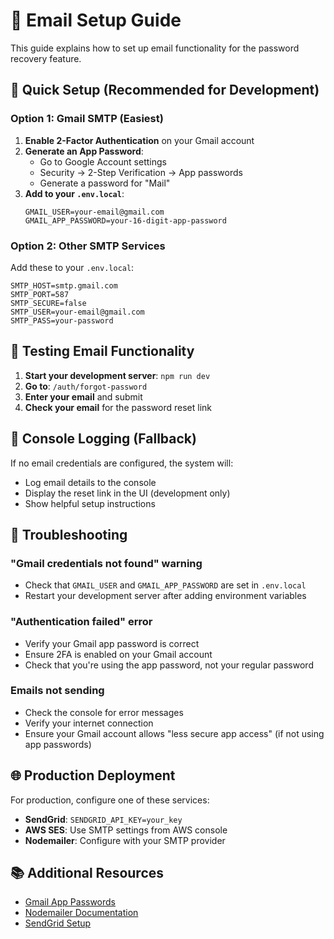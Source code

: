 # 📧 Email Setup Guide

This guide explains how to set up email functionality for the password recovery feature.

## 🚀 Quick Setup (Recommended for Development)

### Option 1: Gmail SMTP (Easiest)

1. **Enable 2-Factor Authentication** on your Gmail account
2. **Generate an App Password**:
   - Go to Google Account settings
   - Security → 2-Step Verification → App passwords
   - Generate a password for "Mail"
3. **Add to your `.env.local`**:
   ```env
   GMAIL_USER=your-email@gmail.com
   GMAIL_APP_PASSWORD=your-16-digit-app-password
   ```

### Option 2: Other SMTP Services

Add these to your `.env.local`:
```env
SMTP_HOST=smtp.gmail.com
SMTP_PORT=587
SMTP_SECURE=false
SMTP_USER=your-email@gmail.com
SMTP_PASS=your-password
```

## 🔧 Testing Email Functionality

1. **Start your development server**: `npm run dev`
2. **Go to**: `/auth/forgot-password`
3. **Enter your email** and submit
4. **Check your email** for the password reset link

## 📝 Console Logging (Fallback)

If no email credentials are configured, the system will:
- Log email details to the console
- Display the reset link in the UI (development only)
- Show helpful setup instructions

## 🚨 Troubleshooting

### "Gmail credentials not found" warning
- Check that `GMAIL_USER` and `GMAIL_APP_PASSWORD` are set in `.env.local`
- Restart your development server after adding environment variables

### "Authentication failed" error
- Verify your Gmail app password is correct
- Ensure 2FA is enabled on your Gmail account
- Check that you're using the app password, not your regular password

### Emails not sending
- Check the console for error messages
- Verify your internet connection
- Ensure your Gmail account allows "less secure app access" (if not using app passwords)

## 🌐 Production Deployment

For production, configure one of these services:

- **SendGrid**: `SENDGRID_API_KEY=your_key`
- **AWS SES**: Use SMTP settings from AWS console
- **Nodemailer**: Configure with your SMTP provider

## 📚 Additional Resources

- [Gmail App Passwords](https://support.google.com/accounts/answer/185833)
- [Nodemailer Documentation](https://nodemailer.com/)
- [SendGrid Setup](https://sendgrid.com/docs/for-developers/sending-email/v3-nodejs-code-example/)
